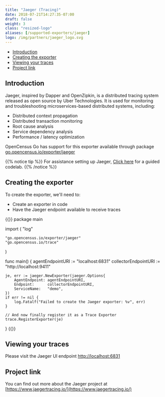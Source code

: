 ```yaml
---
title: "Jaeger (Tracing)"
date: 2018-07-21T14:27:35-07:00
draft: false
weight: 3
class: "resized-logo"
aliases: [/supported-exporters/jaeger]
logo: /img/partners/jaeger_logo.svg
---
```


- [Introduction](#introduction)
- [Creating the exporter](#creating-the-exporter)
- [Viewing your traces](#viewing-your-traces)
- [Project link](#project-link)

## Introduction
Jaeger, inspired by Dapper and OpenZipkin, is a distributed tracing system released as open source by Uber Technologies.
It is used for monitoring and troubleshooting microservices-based distributed systems, including:

* Distributed context propagation
* Distributed transaction monitoring
* Root cause analysis
* Service dependency analysis
* Performance / latency optimization

OpenCensus Go has support for this exporter available through package [go.opencensus.io/exporter/jaeger](https://godoc.org/go.opencensus.io/exporter/jaeger)

{{% notice tip %}}
For assistance setting up Jaeger, [Click here](/codelabs/jaeger) for a guided codelab.
{{% /notice %}}


## Creating the exporter
To create the exporter, we'll need to:

* Create an exporter in code
* Have the Jaeger endpoint available to receive traces

{{<highlight go>}}
package main

import (
	"log"

	"go.opencensus.io/exporter/jaeger"
	"go.opencensus.io/trace"
)

func main() {
	agentEndpointURI := "localhost:6831"
	collectorEndpointURI := "http://localhost:9411"

	je, err := jaeger.NewExporter(jaeger.Options{
		AgentEndpoint: agentEndpointURI,
		Endpoint:      collectorEndpointURI,
		ServiceName:   "demo",
	})
	if err != nil {
		log.Fatalf("Failed to create the Jaeger exporter: %v", err)
	}

	// And now finally register it as a Trace Exporter
	trace.RegisterExporter(je)
}
{{</highlight>}}

## Viewing your traces
Please visit the Jaeger UI endpoint [http://localhost:6831](http://localhost:6831)

## Project link
You can find out more about the Jaeger project at [https://www.jaegertracing.io/](https://www.jaegertracing.io/)
